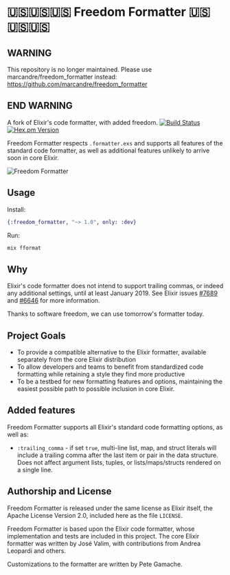 # 🇺🇸🇺🇸🇺🇸 Freedom Formatter 🇺🇸🇺🇸🇺🇸

## WARNING

This repository is no longer maintained. Please use
marcandre/freedom_formatter instead:
https://github.com/marcandre/freedom_formatter

## END WARNING

A fork of Elixir's code formatter, with added freedom.
[![Build Status](https://travis-ci.org/gamache/freedom_formatter.svg?branch=master)](https://travis-ci.org/gamache/freedom_formatter) [![Hex.pm Version](http://img.shields.io/hexpm/v/freedom_formatter.svg?style=flat)](https://hex.pm/packages/freedom_formatter)

Freedom Formatter respects `.formatter.exs` and supports all
features of the standard code formatter, as well as additional
features unlikely to arrive soon in core Elixir.

<img src="https://gamache.github.io/images/freedom-formatter.jpg"
alt="Freedom Formatter">

## Usage

Install:

```elixir
{:freedom_formatter, "~> 1.0", only: :dev}
```

Run:

```bash
mix fformat
```

## Why

Elixir's code formatter does not intend to support trailing commas,
or indeed any additional settings, until at least January 2019.
See Elixir issues [#7689](https://github.com/elixir-lang/elixir/pull/7689)
and [#6646](https://github.com/elixir-lang/elixir/issues/6646) for more
information.

Thanks to software freedom, we can use tomorrow's formatter today.

## Project Goals

* To provide a compatible alternative to the Elixir formatter,
  available separately from the core Elixir distribution
* To allow developers and teams to benefit from standardized code
  formatting while retaining a style they find more productive
* To be a testbed for new formatting features and options,
  maintaining the easiest possible path to possible inclusion in
  core Elixir.

## Added features

Freedom Formatter supports all Elixir's standard code formatting
options, as well as:

* `:trailing_comma` - if set `true`, multi-line list, map, and
  struct literals will include a trailing comma after the last item
  or pair in the data structure. Does not affect argument lists,
  tuples, or lists/maps/structs rendered on a single line.

## Authorship and License

Freedom Formatter is released under the same license as Elixir itself,
the Apache License Version 2.0, included here as the file `LICENSE`.

Freedom Formatter is based upon the Elixir code formatter, whose
implementation and tests are included in this project.
The core Elixir formatter was written by José Valim, with
contributions from Andrea Leopardi and others.

Customizations to the formatter are written by Pete Gamache.

